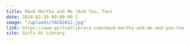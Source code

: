 ```yaml
---
title: Maud Martha and Me (And You, Too)
date: 2018-02-26 00:00:00 Z
image: "/uploads/YACD2812.jpg"
link: https://www.girlsatlibrary.com/maud-martha-and-me-and-you-too
site: Girls At Library
---
```


